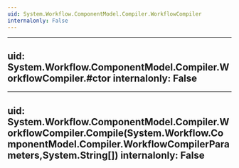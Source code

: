 ```yaml
---
uid: System.Workflow.ComponentModel.Compiler.WorkflowCompiler
internalonly: False
---
```


---
uid: System.Workflow.ComponentModel.Compiler.WorkflowCompiler.#ctor
internalonly: False
---

---
uid: System.Workflow.ComponentModel.Compiler.WorkflowCompiler.Compile(System.Workflow.ComponentModel.Compiler.WorkflowCompilerParameters,System.String[])
internalonly: False
---
